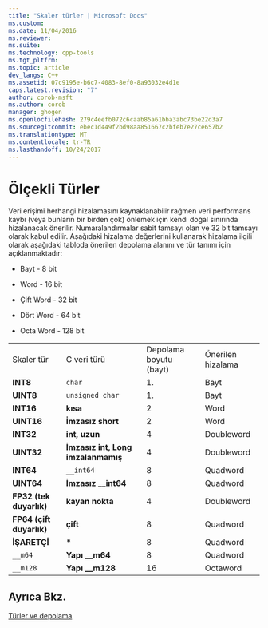 ```yaml
---
title: "Skaler türler | Microsoft Docs"
ms.custom: 
ms.date: 11/04/2016
ms.reviewer: 
ms.suite: 
ms.technology: cpp-tools
ms.tgt_pltfrm: 
ms.topic: article
dev_langs: C++
ms.assetid: 07c9195e-b6c7-4083-8ef0-8a93032e4d1e
caps.latest.revision: "7"
author: corob-msft
ms.author: corob
manager: ghogen
ms.openlocfilehash: 279c4eefb072c6caab85a61bba3abc73be22d3a7
ms.sourcegitcommit: ebec1d449f2bd98aa851667c2bfeb7e27ce657b2
ms.translationtype: MT
ms.contentlocale: tr-TR
ms.lasthandoff: 10/24/2017
---
```

# <a name="scalar-types"></a>Ölçekli Türler
Veri erişimi herhangi hizalamasını kaynaklanabilir rağmen veri performans kaybı (veya bunların bir birden çok) önlemek için kendi doğal sınırında hizalanacak önerilir. Numaralandırmalar sabit tamsayı olan ve 32 bit tamsayı olarak kabul edilir. Aşağıdaki hizalama değerlerini kullanarak hizalama ilgili olarak aşağıdaki tabloda önerilen depolama alanını ve tür tanımı için açıklanmaktadır:  
  
-   Bayt - 8 bit  
  
-   Word - 16 bit  
  
-   Çift Word - 32 bit  
  
-   Dört Word - 64 bit  
  
-   Octa Word - 128 bit  
  
|||||  
|-|-|-|-|  
|Skaler tür|C veri türü|Depolama boyutu (bayt)|Önerilen hizalama|  
|**INT8**|`char`|1.|Bayt|  
|**UINT8**|`unsigned char`|1.|Bayt|  
|**INT16**|**kısa**|2|Word|  
|**UINT16**|**İmzasız short**|2|Word|  
|**INT32**|**int, uzun**|4|Doubleword|  
|**UINT32**|**İmzasız int, Long imzalanmamış**|4|Doubleword|  
|**INT64**|`__int64`|8|Quadword|  
|**UINT64**|**İmzasız __int64**|8|Quadword|  
|**FP32 (tek duyarlık)**|**kayan nokta**|4|Doubleword|  
|**FP64 (çift duyarlık)**|**çift**|8|Quadword|  
|**İŞARETÇİ**|**\***|8|Quadword|  
|`__m64`|**Yapı __m64**|8|Quadword|  
|`__m128`|**Yapı __m128**|16|Octaword|  
  
## <a name="see-also"></a>Ayrıca Bkz.  
 [Türler ve depolama](../build/types-and-storage.md)